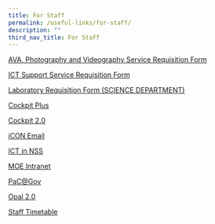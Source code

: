 ```yaml
---
title: For Staff
permalink: /useful-links/for-staff/
description: ""
third_nav_title: For Staff
---
```


<p><a href="https://for.edu.sg/infocomm-services" target="_blank" rel="noopener">AVA, Photography and Videography Service Requisition Form</a></p>
<p><a href="https://for.edu.sg/nssictsupport" target="_blank" rel="noopener">ICT Support Service Requisition Form</a></p>
<p><a href="https://forms.gle/tkKCW1ZiUzdPBr5W6" target="_blank" rel="noopener">Laboratory Requisition Form (SCIENCE DEPARTMENT)</a></p>
<p><a href="https://schoolcockpit.moe.gov.sg/CP/scapp/security" target="">Cockpit Plus</a></p>
<p><a href="https://schoolcockpit.moe.edu.sg/login" target="">Cockpit 2.0</a></p>
<p><a href="https://workspace.google.com/dashboard" target="">iCON Email</a></p>
<p><a href="https://sites.google.com/moe.edu.sg/ictinnss/hblnss" target="_blank" rel="noopener">ICT in NSS</a></p>
<p><a href="https://intranet.moe.gov.sg/Pages/Home.aspx" target="">MOE Intranet</a></p>
<p><a href="https://pacgov.agd.gov.sg/ipac/portal/jsp/login/index1.jsp" target="">PaC@Gov</a></p>
<p><a href="https://idm.opal2.moe.edu.sg/account/login?returnUrl=%2Fconnect%2Fauthorize%2Fcallback%3Fresponse_type%3Dcode%26client_id%3DOpal2WebApp%26state%3DNIFuENZqorokl0TRE_eDGT49VZKcnvO3VvhQnm4AxaUZt%26redirect_uri%3Dhttps%253A%252F%252Fwww.opal2.moe.edu.sg%252Fapp%252Findex.html%26scope%3Droles%2520profile%2520cxprofile%2520openid%2520cxDomainInternalApi%26code_challenge%3DpJSZgLkA-lYfwvW7jR-OjbS-JnM7s74Pinb1Jx67In0%26code_challenge_method%3DS256%26nonce%3DNIFuENZqorokl0TRE_eDGT49VZKcnvO3VvhQnm4AxaUZt" target="_blank" rel="noopener">Opal 2.0</a></p>
<p><a href="/useful-links/for-staff/staff-timetable" target="">Staff Timetable</a></p>